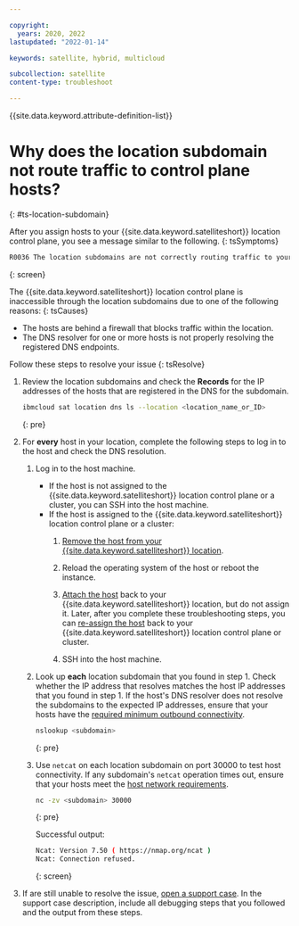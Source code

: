 ```yaml
---

copyright:
  years: 2020, 2022
lastupdated: "2022-01-14"

keywords: satellite, hybrid, multicloud

subcollection: satellite
content-type: troubleshoot

---
```


{{site.data.keyword.attribute-definition-list}}

# Why does the location subdomain not route traffic to control plane hosts?
{: #ts-location-subdomain}


After you assign hosts to your {{site.data.keyword.satelliteshort}} location control plane, you see a message similar to the following.
{: tsSymptoms}

```sh
R0036 The location subdomains are not correctly routing traffic to your control plane hosts. Verify that the location subdomains are registered with the correct IP addresses for your control plane hosts with the 'ibmcloud sat location dns' commands.
```
{: screen}


The {{site.data.keyword.satelliteshort}} location control plane is inaccessible through the location subdomains due to one of the following reasons:
{: tsCauses}

* The hosts are behind a firewall that blocks traffic within the location.
* The DNS resolver for one or more hosts is not properly resolving the registered DNS endpoints.

Follow these steps to resolve your issue
{: tsResolve}

1. Review the location subdomains and check the **Records** for the IP addresses of the hosts that are registered in the DNS for the subdomain.
    ```sh
    ibmcloud sat location dns ls --location <location_name_or_ID>
    ```
    {: pre}

2. For **every** host in your location, complete the following steps to log in to the host and check the DNS resolution.
    1. Log in to the host machine.
        * If the host is not assigned to the {{site.data.keyword.satelliteshort}} location control plane or a cluster, you can SSH into the host machine.
        * If the host is assigned to the {{site.data.keyword.satelliteshort}} location control plane or a cluster:
            1. [Remove the host from your {{site.data.keyword.satelliteshort}} location](/docs/satellite?topic=satellite-host-remove).
            2. Reload the operating system of the host or reboot the instance.

            3. [Attach the host](/docs/satellite?topic=satellite-attach-hosts) back to your {{site.data.keyword.satelliteshort}} location, but do not assign it. Later, after you complete these troubleshooting steps, you can [re-assign the host](/docs/satellite?topic=satellite-assigning-hosts#host-assign-manual) back to your {{site.data.keyword.satelliteshort}} location control plane or cluster.

            4. SSH into the host machine.
    2. Look up **each** location subdomain that you found in step 1. Check whether the IP address that resolves matches the host IP addresses that you found in step 1. If the host's DNS resolver does not resolve the subdomains to the expected IP addresses, ensure that your hosts have the [required minimum outbound connectivity](/docs/satellite?topic=satellite-reqs-host-network-firewall-outbound).
        ```sh
        nslookup <subdomain>
        ```
        {: pre}

    3. Use `netcat` on each location subdomain on port 30000 to test host connectivity. If any subdomain's `netcat` operation times out, ensure that your hosts meet the [host network requirements](/docs/satellite?topic=satellite-reqs-host-network).
        ```sh
        nc -zv <subdomain> 30000
        ```
        {: pre}

        Successful output:
        ```sh
        Ncat: Version 7.50 ( https://nmap.org/ncat )
        Ncat: Connection refused.
        ```
        {: screen}

3. If are still unable to resolve the issue, [open a support case](/docs/satellite?topic=satellite-get-help#help-support). In the support case description, include all debugging steps that you followed and the output from these steps.

